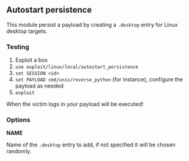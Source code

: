 ## Autostart persistence

This module persist a payload by creating a `.desktop` entry for Linux desktop targets.

### Testing

1. Exploit a box
2. `use exploit/linux/local/autostart_persistence`
3. `set SESSION <id>`
4. `set PAYLOAD cmd/unix/reverse_python` (for instance), configure the payload as needed
5. `exploit`

When the victim logs in your payload will be executed!


### Options


**NAME**

Name of the `.desktop` entry to add, if not specified it will be chosen randomly.

